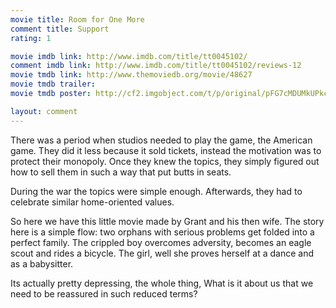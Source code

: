 ```yaml
---
movie title: Room for One More
comment title: Support
rating: 1

movie imdb link: http://www.imdb.com/title/tt0045102/
comment imdb link: http://www.imdb.com/title/tt0045102/reviews-12
movie tmdb link: http://www.themoviedb.org/movie/48627
movie tmdb trailer: 
movie tmdb poster: http://cf2.imgobject.com/t/p/original/pFG7cMDUMkUPkcfQAPF9AD4mGcr.jpg

layout: comment
---
```


There was a period when studios needed to play the game, the American game. They did it less because it sold tickets, instead the motivation was to protect their monopoly. Once they knew the topics, they simply figured out how to sell them in such a way that put butts in seats.

During the war the topics were simple enough. Afterwards, they had to celebrate similar home-oriented values. 

So here we have this little movie made by Grant and his then wife. The story here is a simple flow: two orphans with serious problems get folded into a perfect family. The crippled boy overcomes adversity, becomes an eagle scout and rides a bicycle. The girl, well she proves herself at a dance and as a babysitter. 

Its actually pretty depressing, the whole thing, What is it about us that we need to be reassured in such reduced terms?